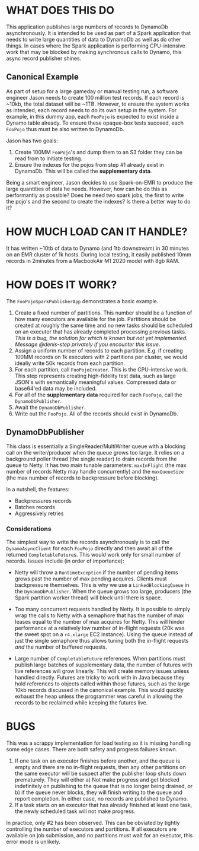 # WHAT DOES THIS DO

This application publishes large numbers of records to DynamoDb asynchronously. It is intended
to be used as part of a Spark application that needs to write large quantities of data to DynamoDb
as well as do other things. In cases where the Spark application is performing CPU-intensive work
that may be blocked by making synchronous calls to Dynamo, this async record publisher shines.

## Canonical Example

As part of setup for a large gameday or manual testing run, a software engineer Jason needs to 
create 100 million test records. If each record is ~10kb, the total dataset will be ~1TB. However,
to ensure the system works as intended, each record needs to do its own setup in the system.
For example, in this dummy app, each `FooPojo` is expected to exist inside a Dynamo table already. 
To ensure these opaque-box tests succeed, each `FooPojo` thus must be also written to DynamoDb.

Jason has two goals:

1. Create 100MM `FooPojo`'s and dump them to an S3 folder they can be read from to initiate testing.
2. Ensure the indexes for the pojos from step #1 already exist in DynamoDb. This will be called the
**supplementary data**.

Being a smart engineer, Jason decides to use Spark-on-EMR to produce the large quantities of data he
needs. However, how can he do this as performantly as possible? Does he need two spark jobs, the
first to write the pojo's and the second to create the indexes? Is there a better way to do it?

# HOW MUCH LOAD CAN IT HANDLE?

It has written ~10tb of data to Dynamo (and 1tb downstream) in 30 minutes on an EMR cluster of
1k hosts. During local testing, it easily published 10mm records in 2minutes from a MacbookAir M1
2020 model with 8gb RAM. 

# HOW DOES IT WORK?

The `FooPojoSparkPublisherApp` demonstrates a basic example.

1) Create a fixed number of partitions. 
This number should be a function of how many executors are available for the job.
Partitions should be created at roughly the same time and
no new tasks should be scheduled on an executor that has already completed processing previous tasks.
*This is a bug, the solution for which is known but not yet implemented.
Message @denis-step privately if you encounter this issue*. 
2) Assign a uniform number of records to each partition. 
E.g. if creating 100MM records on 1k executors with 2 partitions per cluster, we would ideally
write 50k records from each partition. 
4) For each partition, call `FooPojoCreator`. This is the CPU-intensive work. This step represents
creating high-fidelity test data, such as large JSON's with semantically meaningful values.
Compressed data or base64'ed data may be included. 
5) For all of the **supplementary data** required for each `FooPojo`, call the `DynamoDbPublisher`.
6) Await the `DynamoDbPublisher`.
7) Write out the `FooPojo`. All of the records should exist in DynamoDb.

## DynamoDbPublisher

This class is essentially a SingleReader/MultiWriter queue with a blocking call on the 
writer/producer when the queue grows too large. It relies on a background poller thread 
(the single reader) to drain records from the queue to Netty. It has two main tunable parameters:
`maxInFlight` (the max number of records Netty may handle concurrently) and the `maxQueueSize`
(the max number of records to backpressure before blocking).

In a nutshell, the features:

- Backpressures records
- Batches records
- Aggressively retries 


### Considerations


The simplest way to write the records asynchronously is to call the `DynamoAsyncClient` 
for each `FooPojo` directly and then await all of the returned `CompletableFuture`s. This would work
only for small number of records. Issues include (in order of importance):

- Netty will throw a `RuntimeException` if the number of pending items grows past the number of
max pending acquires. Clients must backpressure themselves. 
This is why we use a `LinkedBlockingQueue` in the `DynamoDbPublisher`. When the queue grows too
large, producers (the Spark partition worker thread) will block until there is space.

- Too many concurrent requests handled by Netty. It is possible to simply wrap the calls to Netty
with a semaphore that has the number of max leases equal to the number of max acquires for Netty.
This will hinder performance at a relatively low number of in-flight requests
(20k was the sweet spot on a `r4.xlarge` EC2 instance). Using the queue instead of just the 
single semaphore thus allows tuning both the in-flight requests *and* the number of buffered 
requests.

- Large number of `CompletableFuture` references. When partitions must publish large batches of
supplementary data, the number of futures with live references will grow linearly. This will create
memory issues unless handled directly. Futures are tricky to work with in Java because they hold
references to objects called within those futures, such as the large 10kb records discussed in the
canonical example. This would quickly exhaust the heap unless the programmer was careful in allowing
the records to be reclaimed while keeping the futures live.

# BUGS

This was a scrappy implementation for load testing so it is missing handling some edge cases. There
are both safety and progress failures known.


1) If one task on an executor finishes before another, and the queue is empty and there are
no in-flight requests, then any other partitions on the same executor will be suspect after
the publisher loop shuts down prematurely. They will either a) Not make progress and get blocked
indefinitely on publishing to the queue that is no longer being drained, or b) if the queue never
blocks, they will finish writing to the queue and report completion. In either case, no records
are published to Dynamo.
2) If a task starts on an executor that has already finished at least one task, the newly scheduled
task will not make progress. 

In practice, only #2 has been observed. This can be obviated by tightly controlling the number of 
executors and partitions. If all executors are available on job submission, and no partitions must
wait for an executor, this error mode is unlikely.

